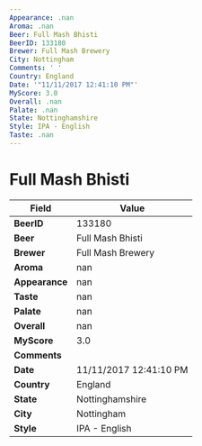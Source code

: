 ```yaml
---
Appearance: .nan
Aroma: .nan
Beer: Full Mash Bhisti
BeerID: 133180
Brewer: Full Mash Brewery
City: Nottingham
Comments: ' '
Country: England
Date: '"11/11/2017 12:41:10 PM"'
MyScore: 3.0
Overall: .nan
Palate: .nan
State: Nottinghamshire
Style: IPA - English
Taste: .nan
---
```


# Full Mash Bhisti

| Field         | Value |
|---------------|-------|
| **BeerID** | 133180 |
| **Beer** | Full Mash Bhisti |
| **Brewer** | Full Mash Brewery |
| **Aroma** | nan |
| **Appearance** | nan |
| **Taste** | nan |
| **Palate** | nan |
| **Overall** | nan |
| **MyScore** | 3.0 |
| **Comments** |   |
| **Date** | 11/11/2017 12:41:10 PM |
| **Country** | England |
| **State** | Nottinghamshire |
| **City** | Nottingham |
| **Style** | IPA - English |
